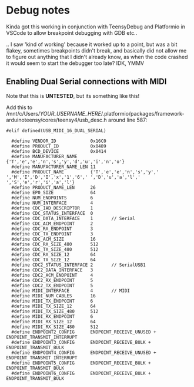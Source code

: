 # Debug notes

Kinda got this working in conjunction with TeensyDebug and Platformio in VSCode to allow breakpoint debugging with GDB etc..

.. I saw 'kind of working' because it worked up to a point, but was a bit flakey, sometimes breakpoints didn't break, and basically did not allow me to figure out anything that I didn't already know, as when the code crashed it would seem to start the debugger too late?  IDK, YMMV

## Enabling Dual Serial connections with MIDI 

Note that this is **UNTESTED**, but its something like this!

Add this to /mnt/c/Users/_YOUR_USERNAME_HERE_/.platformio/packages/framework-arduinoteensy/cores/teensy4/usb_desc.h around line 587:

~~~
#elif defined(USB_MIDI_16_DUAL_SERIAL)

  #define VENDOR_ID             0x16C0
  #define PRODUCT_ID            0x0489
  #define BCD_DEVICE            0x0414
  #define MANUFACTURER_NAME     {'T','e','e','n','s','y','d','u','i','n','o'}
  #define MANUFACTURER_NAME_LEN 11
  #define PRODUCT_NAME          {'T','e','e','n','s','y',' ','M','I','D','I','x','1','6',' ','D','u','a','l',' ','S','e','r','i','a','l'}
  #define PRODUCT_NAME_LEN      26
  #define EP0_SIZE              64
  #define NUM_ENDPOINTS         6
  #define NUM_INTERFACE         4
  #define CDC_IAD_DESCRIPTOR    1
  #define CDC_STATUS_INTERFACE  0
  #define CDC_DATA_INTERFACE    1       // Serial
  #define CDC_ACM_ENDPOINT      2
  #define CDC_RX_ENDPOINT       3
  #define CDC_TX_ENDPOINT       3
  #define CDC_ACM_SIZE          16
  #define CDC_RX_SIZE_480       512
  #define CDC_TX_SIZE_480       512
  #define CDC_RX_SIZE_12        64
  #define CDC_TX_SIZE_12        64
  #define CDC2_STATUS_INTERFACE 2       // SerialUSB1
  #define CDC2_DATA_INTERFACE   3
  #define CDC2_ACM_ENDPOINT     4
  #define CDC2_RX_ENDPOINT      5
  #define CDC2_TX_ENDPOINT      5
  #define MIDI_INTERFACE        4       // MIDI
  #define MIDI_NUM_CABLES       16
  #define MIDI_TX_ENDPOINT      6
  #define MIDI_TX_SIZE_12       64
  #define MIDI_TX_SIZE_480      512
  #define MIDI_RX_ENDPOINT      6
  #define MIDI_RX_SIZE_12       64
  #define MIDI_RX_SIZE_480      512
  #define ENDPOINT2_CONFIG      ENDPOINT_RECEIVE_UNUSED + ENDPOINT_TRANSMIT_INTERRUPT
  #define ENDPOINT3_CONFIG      ENDPOINT_RECEIVE_BULK + ENDPOINT_TRANSMIT_BULK
  #define ENDPOINT4_CONFIG      ENDPOINT_RECEIVE_UNUSED + ENDPOINT_TRANSMIT_INTERRUPT
  #define ENDPOINT5_CONFIG      ENDPOINT_RECEIVE_BULK + ENDPOINT_TRANSMIT_BULK
  #define ENDPOINT6_CONFIG      ENDPOINT_RECEIVE_BULK + ENDPOINT_TRANSMIT_BULK
~~~